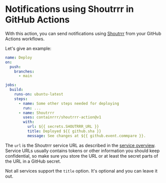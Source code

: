 # Notifications using Shoutrrr in GitHub Actions

With this action, you can send notifications using
[Shoutrrr](https://containrrr.dev/shoutrrr) from your GitHub Actions
workflows.

Let's give an example:

```yaml
name: Deploy
on:
  push:
    branches:
      - main

jobs:
  build:
    runs-on: ubuntu-latest
    steps:
      - name: Some other steps needed for deploying
        run: ...
      - name: Shoutrrr
        uses: containrrr/shoutrrr-action@v1
        with:
          url: ${{ secrets.SHOUTRRR_URL }}
          title: Deployed ${{ github.sha }}
          message: See changes at ${{ github.event.commpare }}.
```

The `url` is the Shoutrrr service URL as described in the [service
overview](https://containrrr.dev/shoutrrr/services/overview/). Service
URLs usually contains tokens or other information you should keep
confidential, so make sure you store the URL or at least the secret
parts of the URL in a GitHub secret.

Not all services support the `title` option. It's optional and you can
leave it out.
